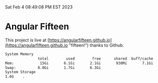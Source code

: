 Sat Feb  4 08:49:08 PM EST 2023

# Angular Fifteen


This project is live at [https://angularfifteen.github.io](https://angularfifteen.github.io "fifteen!") thanks to Github.

```bash
System Memory
               total        used        free      shared  buff/cache   available
Mem:            15Gi       6.1Gi       2.1Gi       938Mi       7.1Gi       7.9Gi
Swap:          8.0Gi       1.7Gi       6.3Gi
System Storage
1.6G	.

